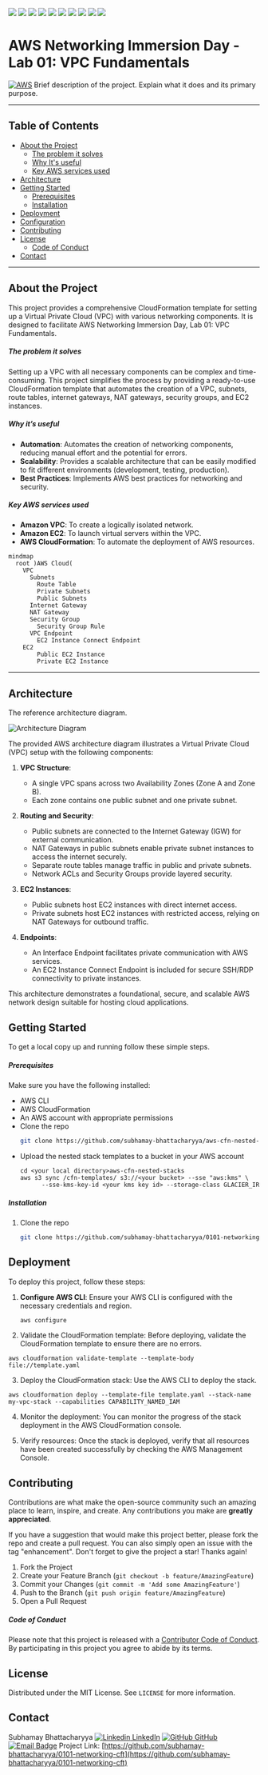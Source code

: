![](https://img.shields.io/github/commit-activity/t/subhamay-bhattacharyya/0101-networking-cft)&nbsp;![](https://img.shields.io/github/last-commit/subhamay-bhattacharyya/0101-networking-cft)&nbsp;![](https://img.shields.io/github/release-date/subhamay-bhattacharyya/0101-networking-cft)&nbsp;![](https://img.shields.io/github/repo-size/subhamay-bhattacharyya/0101-networking-cft)&nbsp;![](https://img.shields.io/github/directory-file-count/subhamay-bhattacharyya/0101-networking-cft)&nbsp;![](https://img.shields.io/github/actions/workflow/status/subhamay-bhattacharyya/0101-networking-cft/deploy-stack.yaml)&nbsp;![](https://img.shields.io/github/issues/subhamay-bhattacharyya/0101-networking-cft)&nbsp;![](https://img.shields.io/github/languages/top/subhamay-bhattacharyya/0101-networking-cft)&nbsp;![](https://img.shields.io/github/commit-activity/m/subhamay-bhattacharyya/0101-networking-cft)&nbsp;![](https://img.shields.io/endpoint?url=https://gist.githubusercontent.com/bsubhamay/33b03351aeda4c419e558e843474f242/raw/0101-networking-cft.json?)


# AWS Networking Immersion Day - Lab 01: VPC Fundamentals

[![AWS](https://img.shields.io/badge/AWS-Cloud-orange?logo=amazon-aws&style=flat-square)](https://aws.amazon.com/)
Brief description of the project. Explain what it does and its primary purpose.

---

## Table of Contents

- [About the Project](#about-the-project)
    - [The problem it solves](#the-problem-it-solves)
    - [Why It's useful](#why-its-useful)
    - [Key AWS services used](#key-aws-services-used)
- [Architecture](#architecture)
- [Getting Started](#getting-started)
  - [Prerequisites](#prerequisites)
  - [Installation](#installation)
- [Deployment](#deployment)
- [Configuration](#configuration)
- [Contributing](#contributing)
- [License](#license)
    - [Code of Conduct](#code-of-conduct)
- [Contact](#contact)

---

## About the Project

This project provides a comprehensive CloudFormation template for setting up a Virtual Private Cloud (VPC) with various networking components. It is designed to facilitate AWS Networking Immersion Day, Lab 01: VPC Fundamentals.

##### The problem it solves
Setting up a VPC with all necessary components can be complex and time-consuming. This project simplifies the process by providing a ready-to-use CloudFormation template that automates the creation of a VPC, subnets, route tables, internet gateways, NAT gateways, security groups, and EC2 instances.

##### Why it’s useful
- **Automation**: Automates the creation of networking components, reducing manual effort and the potential for errors.
- **Scalability**: Provides a scalable architecture that can be easily modified to fit different environments (development, testing, production).
- **Best Practices**: Implements AWS best practices for networking and security.

##### Key AWS services used
- **Amazon VPC**: To create a logically isolated network.
- **Amazon EC2**: To launch virtual servers within the VPC.
- **AWS CloudFormation**: To automate the deployment of AWS resources.

```mermaid
mindmap
  root )AWS Cloud(
    VPC
      Subnets
        Route Table
        Private Subnets
        Public Subnets
      Internet Gateway
      NAT Gateway
      Security Group
        Security Group Rule
      VPC Endpoint
        EC2 Instance Connect Endpoint
    EC2
        Public EC2 Instance
        Private EC2 Instance
```
---

## Architecture

The reference architecture diagram.

![Architecture Diagram](architecture-diagram/vpc-fundamentals.jpg "Architecture Diagram")

The provided AWS architecture diagram illustrates a Virtual Private Cloud (VPC) setup with the following components:

1. **VPC Structure**:
   - A single VPC spans across two Availability Zones (Zone A and Zone B).
   - Each zone contains one public subnet and one private subnet.

2. **Routing and Security**:
   - Public subnets are connected to the Internet Gateway (IGW) for external communication.
   - NAT Gateways in public subnets enable private subnet instances to access the internet securely.
   - Separate route tables manage traffic in public and private subnets.
   - Network ACLs and Security Groups provide layered security.

3. **EC2 Instances**:
   - Public subnets host EC2 instances with direct internet access.
   - Private subnets host EC2 instances with restricted access, relying on NAT Gateways for outbound traffic.

4. **Endpoints**:
   - An Interface Endpoint facilitates private communication with AWS services.
   - An EC2 Instance Connect Endpoint is included for secure SSH/RDP connectivity to private instances.

This architecture demonstrates a foundational, secure, and scalable AWS network design suitable for hosting cloud applications.

## Getting Started

To get a local copy up and running follow these simple steps.

##### Prerequisites

Make sure you have the following installed:
- AWS CLI
- AWS CloudFormation
- An AWS account with appropriate permissions
- Clone the repo
    ```sh
   git clone https://github.com/subhamay-bhattacharyya/aws-cfn-nested-stacks.git
   ```
- Upload the nested stack templates to a bucket in your AWS account
    ```
    cd <your local directory>aws-cfn-nested-stacks
    aws s3 sync /cfn-templates/ s3://<your bucket> --sse "aws:kms" \
          --sse-kms-key-id <your kms key id> --storage-class GLACIER_IR
    ```

##### Installation

1. Clone the repo
   ```sh
   git clone https://github.com/subhamay-bhattacharyya/0101-networking-cft.git
   ```

## Deployment

To deploy this project, follow these steps:

1. **Configure AWS CLI**: Ensure your AWS CLI is configured with the necessary credentials and region.
   ```sh
   aws configure
   ```

2. Validate the CloudFormation template: Before deploying, validate the CloudFormation template to ensure there are no errors.

```
aws cloudformation validate-template --template-body file://template.yaml
```
3. Deploy the CloudFormation stack: Use the AWS CLI to deploy the stack.

```
aws cloudformation deploy --template-file template.yaml --stack-name my-vpc-stack --capabilities CAPABILITY_NAMED_IAM
```

4. Monitor the deployment: You can monitor the progress of the stack deployment in the AWS CloudFormation console.

5. Verify resources: Once the stack is deployed, verify that all resources have been created successfully by checking the AWS Management Console.

## Contributing

Contributions are what make the open-source community such an amazing place to learn, inspire, and create. Any contributions you make are **greatly appreciated**.

If you have a suggestion that would make this project better, please fork the repo and create a pull request. You can also simply open an issue with the tag "enhancement".
Don't forget to give the project a star! Thanks again!

1. Fork the Project
2. Create your Feature Branch (`git checkout -b feature/AmazingFeature`)
3. Commit your Changes (`git commit -m 'Add some AmazingFeature'`)
4. Push to the Branch (`git push origin feature/AmazingFeature`)
5. Open a Pull Request

##### Code of Conduct

Please note that this project is released with a [Contributor Code of Conduct](CODE_OF_CONDUCT.md). By participating in this project you agree to abide by its terms.

## License

Distributed under the MIT License. See `LICENSE` for more information.

## Contact

Subhamay Bhattacharyya
[![Linkedin](https://i.sstatic.net/gVE0j.png) LinkedIn](https://www.linkedin.com/in/subhamay-bhattacharyya/)
[![GitHub](https://i.sstatic.net/tskMh.png) GitHub](https://github.com/subhamay-bhattacharyya)
[![Email Badge](https://img.shields.io/badge/Gmail-Contact_Me-green?style=flat-square&logo=gmail&logoColor=FFFFFF&labelColor=3A3B3C&color=62F1CD)](mailto:subhamay.aws@gmail.com)
Project Link: [https://github.com/subhamay-bhattacharyya/0101-networking-cft](https://github.com/subhamay-bhattacharyya/0101-networking-cft)